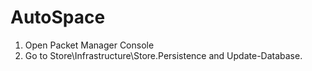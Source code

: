 # AutoSpace
1. Open Packet Manager Console
2. Go to Store\Infrastructure\Store.Persistence and Update-Database.
